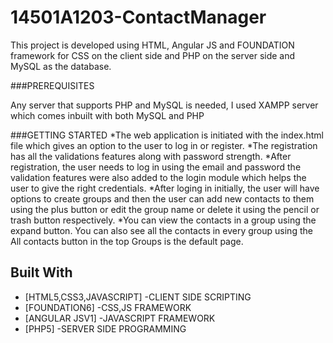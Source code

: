 # 14501A1203-ContactManager
This project is developed using HTML, Angular JS and FOUNDATION framework for CSS on the client side and PHP on the server side and MySQL as the database.

###PREREQUISITES

Any server that supports PHP and MySQL is needed, I used XAMPP server which comes inbuilt with both MySQL and PHP 

###GETTING STARTED
*The web application is initiated with the index.html file which gives an option to the user to log in or register.
*The registration has all the validations features along with password strength. 
*After registration, the user needs to log in using the email and password the validation features were also added to the login module which helps the user to give the right credentials.
*After loging in initially, the user will have options to create groups and then the user can add new contacts to them using the plus button or edit the group name or delete it using the pencil or trash button respectively. 
*You can view the contacts in a group using the expand button. You can also see all the contacts in every group using the All contacts button in the top Groups is the default page.

## Built With
* [HTML5,CSS3,JAVASCRIPT]  -CLIENT SIDE SCRIPTING 
* [FOUNDATION6]             -CSS,JS FRAMEWORK
* [ANGULAR JSV1]   -JAVASCRIPT FRAMEWORK
* [PHP5]                   -SERVER SIDE PROGRAMMING 
